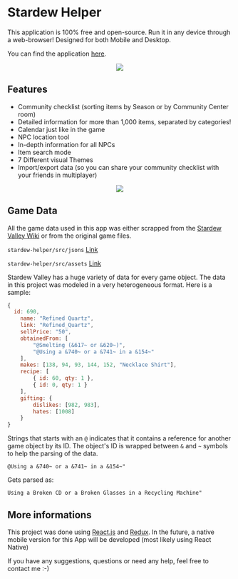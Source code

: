 # Stardew Helper

This application is 100% free and open-source. Run it in any device through a web-browser! Designed for both Mobile and Desktop.

You can find the application [here](https://xandjiji.github.io/stardew-helper/).

<p align="center">
	<img src="https://i.imgur.com/YnNudYz.png">
</p>

## Features

- Community checklist (sorting items by Season or by Community Center room)
- Detailed information for more than 1,000 items, separated by categories!
- Calendar just like in the game
- NPC location tool
- In-depth information for all NPCs
- Item search mode
- 7 Different visual Themes
- Import/export data (so you can share your community checklist with your friends in multiplayer)

<p align="center">
	<img src="https://i.imgur.com/EbvmGKa.png">
</p>

## Game Data

All the game data used in this app was either scrapped from the [Stardew Valley Wiki](https://stardewvalleywiki.com/Stardew_Valley_Wiki) or from the original game files.

`stardew-helper/src/jsons` [Link](https://github.com/xandjiji/stardew-helper/tree/master/src/jsons)

`stardew-helper/src/assets` [Link](https://github.com/xandjiji/stardew-helper/tree/master/src/assets)

Stardew Valley has a huge variety of data for every game object. The data in this project was modeled in a very heterogeneous format. Here is a sample:

```javascript
{
  id: 690,
	name: "Refined Quartz",
	link: "Refined_Quartz",
	sellPrice: "50",
	obtainedFrom: [
		"@Smelting (&617~ or &620~)",
		"@Using a &740~ or a &741~ in a &154~"
	],
	makes: [138, 94, 93, 144, 152, "Necklace Shirt"],
	recipe: [
		{ id: 60, qty: 1 },
		{ id: 0, qty: 1 }
	],
	gifting: {
		dislikes: [982, 983],
		hates: [1008]
	}
}
```

Strings that starts with an `@` indicates that it contains a reference for another game object by its ID. The object's ID is wrapped between `&` and `~` symbols to help the parsing of the data.

`@Using a &740~ or a &741~ in a &154~"`

Gets parsed as:

`Using a Broken CD or a Broken Glasses in a Recycling Machine"`

## More informations

This project was done using [React.js](https://reactjs.org/) and [Redux](https://reactjs.org/).
In the future, a native mobile version for this App will be developed (most likely using React Native)

If you have any suggestions, questions or need any help, feel free to contact me :-)
